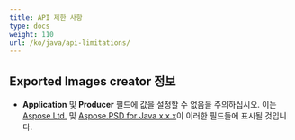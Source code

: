 ```yaml
---
title: API 제한 사항
type: docs
weight: 110
url: /ko/java/api-limitations/
---
```


## **Exported Images creator 정보**
- **Application** 및 **Producer** 필드에 값을 설정할 수 없음을 주의하십시오. 이는 [Aspose Ltd.](https://www.aspose.com) 및 [Aspose.PSD for Java x.x.x](https://products.aspose.com/psd/java)이 이러한 필드들에 표시될 것입니다.

